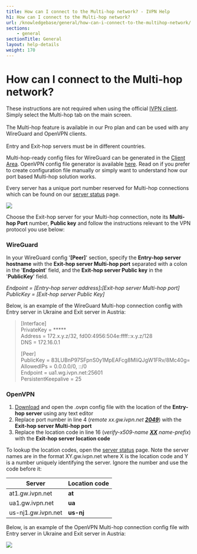 ```yaml
---
title: How can I connect to the Multi-hop network? - IVPN Help
h1: How can I connect to the Multi-hop network?
url: /knowledgebase/general/how-can-i-connect-to-the-multihop-network/
sections:
    - general
sectionTitle: General
layout: help-details
weight: 170
---
```

# How can I connect to the Multi-hop network?

<div markdown="1" class="notice notice--info">
These instructions are not required when using the official <a href="/apps/">IVPN client</a>. Simply select the Multi-hop tab on the main screen.<br></br>
The Multi-hop feature is available in our Pro plan and can be used with any WireGuard and OpenVPN clients.<br></br>
Entry and Exit-hop servers must be in different countries.
</div>

Multi-hop-ready config files for WireGuard can be generated in the [Client Area](/account/wireguard-config). OpenVPN config file generator is available [here](/openvpn-config). Read on if you prefer to create configuration file manually  or simply want to understand how our port based Multi-hop solution works.

Every server has a unique port number reserved for Multi-hop connections which can be found on our [server status](/status/) page.

![](/images-static/uploads/wireguard-multihop.jpg)

Choose the Exit-hop server for your Multi-hop connection, note its **Multi-hop Port** number, **Public key** and follow the instructions relevant to the VPN protocol you use below:

### WireGuard

In your WireGuard config '**[Peer]**' section, specify the **Entry-hop server hostname** with the **Exit-hop server Multi-hop port** separated with a colon in the '**Endpoint**' field, and the **Exit-hop server Public key** in the '**PublicKey**' field.

*Endpoint = [Entry-hop server address]**:**[Exit-hop server Multi-hop port]<br>
PublicKey = [Exit-hop server Public Key]*

Below, is an example of the WireGuard Multi-hop connection config with Entry server in Ukraine and Exit server in Austria:

>[Interface]<br>
>PrivateKey = *****<br>
>Address = 172.x.y.z/32, fd00:4956:504e:ffff::x.y.z/128<br>
>DNS = 172.16.0.1<br><p>
>[Peer]<br>
>PublicKey = 83LUBnP97SFpnS0y1MpEAFcg8MIiQJgW1FRv/8Mc40g=<br>
>AllowedIPs = 0.0.0.0/0, ::/0<br>
>Endpoint = ua1.wg.ivpn.net:25601<br>
>PersistentKeepalive = 25

### OpenVPN

1. [Download](/openvpn-config) and open the .ovpn config file with the location of the **Entry-hop server** using any text editor
2. Replace port number in line 4 (*remote xx.gw.ivpn.net <u>**2049**</u>*) with the **Exit-hop server Multi-hop port**
3. Replace the location code in line 16 (*verify-x509-name <u>**XX**</u> name-prefix*) with the **Exit-hop server location code**

To lookup the location codes, open the [server status](/status/) page. Note the server names are in the format XY.gw.ivpn.net where X is the location code and Y is a number uniquely identifying the server. Ignore the number and use the code before it:

| Server | Location code|
|---|---|
| at1.gw.ivpn.net | **at** |
| ua1.gw.ivpn.net | **ua** |
| us-nj1.gw.ivpn.net | 	**us-nj** | 

Below, is an example of the OpenVPN Multi-hop connection config file with Entry server in Ukraine and Exit server in Austria:

![](/images-static/uploads/openvpn-multihop.png)

